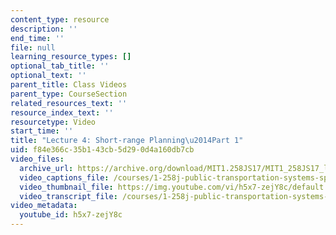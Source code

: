 ```yaml
---
content_type: resource
description: ''
end_time: ''
file: null
learning_resource_types: []
optional_tab_title: ''
optional_text: ''
parent_title: Class Videos
parent_type: CourseSection
related_resources_text: ''
resource_index_text: ''
resourcetype: Video
start_time: ''
title: "Lecture 4: Short-range Planning\u2014Part 1"
uid: f84e366c-35b1-43cb-5d29-0d4a160db7cb
video_files:
  archive_url: https://archive.org/download/MIT1.258JS17/MIT1_258JS17_lec04_300k.mp4
  video_captions_file: /courses/1-258j-public-transportation-systems-spring-2017/e41ed673a7fb5af8980af7a258937dea_h5x7-zejY8c.vtt
  video_thumbnail_file: https://img.youtube.com/vi/h5x7-zejY8c/default.jpg
  video_transcript_file: /courses/1-258j-public-transportation-systems-spring-2017/b8b02adddd0580efc2dd0df5bde79fe1_h5x7-zejY8c.pdf
video_metadata:
  youtube_id: h5x7-zejY8c
---
```

